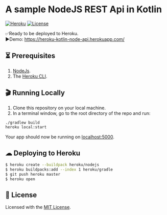 # A sample NodeJS REST Api in Kotlin
[![Heroku](http://heroku-badge.herokuapp.com/?app=heroku-kotlin-node-api&style=flat&svg=1)](https://heroku-kotlin-node-api.herokuapp.com/)
[![License](https://img.shields.io/badge/License-MIT-blue.svg)][license-url]  

✅Ready to be deployed to Heroku.  
▶️Demo: https://heroku-kotlin-node-api.herokuapp.com/

## ⏳ Prerequisites

1. [NodeJs](https://nodejs.org/en/).
3. The [Heroku CLI](https://cli.heroku.com/).

## 🎬 Running Locally
1. Clone this repository on your local machine.
2. In a terminal window, go to the root directory of the repo and run:
```sh
./gradlew build
heroku local:start
```

Your app should now be running on [localhost:5000](http://localhost:5000/).

## ☁ Deploying to Heroku

```sh
$ heroku create --buildpack heroku/nodejs
$ heroku buildpacks:add --index 1 heroku/gradle
$ git push heroku master
$ heroku open
```

## 📜 License
Licensed with the [MIT License][license-url].

[license-url]: https://github.com/ovitrif/heroku-kotlin-node-api/blob/master/LICENSE
